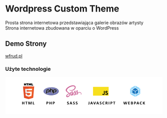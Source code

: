 # Wordpress Custom Theme

Prosta strona internetowa przedstawiająca galerie obrazów artysty<br>
Strona internetowa zbudowana w oparciu o WordPress

## Demo Strony

[wfrud.pl](https://wfrud.000webhostapp.com/kbpage/)

### Użyte technologie

<img src = "screens/technologies.png" width="600" />
